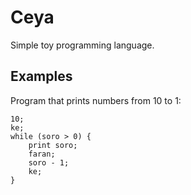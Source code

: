 # Ceya

Simple toy programming language.

## Examples

Program that prints numbers from 10 to 1:

```
10;
ke;
while (soro > 0) {
    print soro;
    faran;
    soro - 1;
    ke;
}
```
